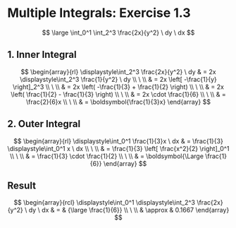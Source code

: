 # Multiple Integrals: Exercise 1.3

$$
\large
\int_0^1 \int_2^3 \frac{2x}{y^2} \ dy \ dx
$$

## 1. Inner Integral

$$
\begin{array}{rl}
\displaystyle\int_2^3 \frac{2x}{y^2} \ dy & = 2x \displaystyle\int_2^3 \frac{1}{y^2} \ dy
\\
\ 
\\
& = 2x \left[ -\frac{1}{y} \right]_2^3
\\
\ 
\\
& = 2x \left( -\frac{1}{3} + \frac{1}{2} \right)
\\
\ 
\\
& = 2x \left( \frac{1}{2} - \frac{1}{3} \right)
\\
\ 
\\
& = 2x \cdot \frac{1}{6}
\\
\ 
\\
& = \frac{2}{6}x
\\
\ 
\\
& = \boldsymbol{\frac{1}{3}x}
\end{array}
$$

## 2. Outer Integral

$$
\begin{array}{rl}
\displaystyle\int_0^1 \frac{1}{3}x \ dx & = \frac{1}{3} \displaystyle\int_0^1 x \ dx
\\
\ 
\\
& = \frac{1}{3} \left[ \frac{x^2}{2} \right]_0^1
\\
\ 
\\
& = \frac{1}{3} \cdot \frac{1}{2}
\\
\ 
\\
& = \boldsymbol{\Large \frac{1}{6}}
\end{array}
$$

## Result

$$
\begin{array}{rcl}
\displaystyle\int_0^1 \displaystyle\int_2^3 \frac{2x}{y^2} \ dy \ dx & = & {\large \frac{1}{6}}
\\
\ 
\\
& \approx & 0.1667
\end{array}
$$

